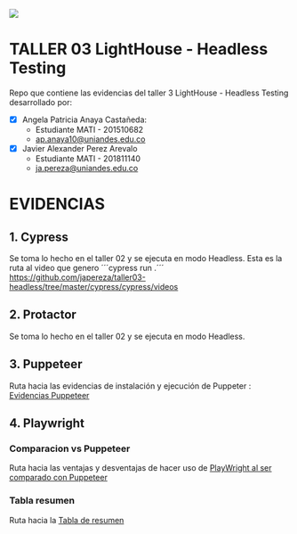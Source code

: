 ![](https://raw.github.com/japereza/miso4208-taller02-e2e/master/src/common/images/logo-uniandes.png)

# TALLER 03 LightHouse - Headless Testing

Repo que contiene las evidencias del taller 3 LightHouse - Headless Testing desarrollado por:

- [x] Angela Patricia Anaya Castañeda:
    - Estudiante MATI - 201510682
    - ap.anaya10@uniandes.edu.co
- [x] Javier Alexander Perez Arevalo
    - Estudiante MATI - 201811140
    - ja.pereza@uniandes.edu.co


# EVIDENCIAS

## 1. Cypress

Se toma lo hecho en el taller 02 y se ejecuta en modo Headless. Esta es la ruta al video que genero ´´´cypress run .´´´
https://github.com/japereza/taller03-headless/tree/master/cypress/cypress/videos

## 2. Protactor

Se toma lo hecho en el taller 02 y se ejecuta en modo Headless.

## 3. Puppeteer

Ruta hacia las evidencias de instalación y ejecución de Puppeter : [Evidencias Puppeteer](https://github.com/japereza/miso4208-taller02-e2e/wiki/Evidencias-Puppeteer)

## 4. Playwright

### Comparacion vs Puppeteer

Ruta hacia las ventajas y desventajas de hacer uso de [PlayWright al ser comparado con Puppeteer](https://github.com/japereza/miso4208-taller02-e2e/wiki/PlayWright-al-ser-comparado-con-Puppeteer)

### Tabla resumen

Ruta hacia la [Tabla de resumen](https://github.com/japereza/miso4208-taller02-e2e/wiki/Tabla-de-resumen)
